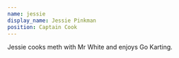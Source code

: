 ```yaml
---
name: jessie
display_name: Jessie Pinkman
position: Captain Cook
---
```

Jessie cooks meth with Mr White and enjoys Go Karting.
